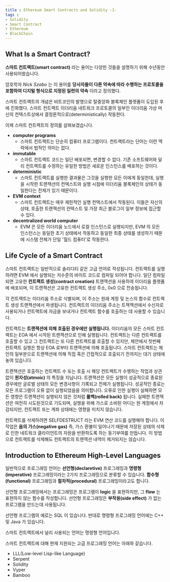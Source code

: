 ```yaml
---
title : Ethereum Smart Contracts and Solidity -1-
tags :
- Solidity
- Smart Contract
- Ethereum
- BlockChain
---
```


## What Is a Smart Contract?

**스마트 컨트랙트(smart contract)** 라는 용어는 다양한 것들을 설명하기 위해 수년동안 사용되어왔습니다.

암호학자 *Nick Szabo* 는 이 용어를 **당사자들이 다른 약속에 따라 수행하는 프로토콜을 포함하여 디지털 형식으로 지정된 일련의 약속** 이라고 정의했다.

스마트 컨트랙트의 개념은 비트코인의 발명으로 탈중앙화 블록체인 플랫폼이 도입된 후에 진화했다. 스마트 컨트랙트 이더리움 네트워크 프로토콜의 일부인 이더리움 가상 머신의 컨텍스트상에서 결정론적으로(deterministically) 작동한다.

이제 스마트 컨트랙트의 정의를 살펴보겠습니다.

* **computer programs**
  * 스마트 컨트랙트는 단순히 컴퓨터 프로그램이다. 컨트랙트라는 단어는 이런 맥락에서 법적인 의미는 없다.
* **immutable**
  * 스마트 컨트랙트 코드는 일단 배포되면, 변경할 수 없다. 기존 소프트웨어와 달리 컨트랙트를 수정하는 유일한 방법은 새로운 인스턴스를 배포하는 것이다.
* **deterministic**
  * 스마트 컨트랙트를 실행한 결과물은 그것을 실행한 모든 이에게 동일한데, 실행을 시작한 트랜잭션의 컨텍스트와 실행 시점에 이더리움 블록체인의 상태가 동일한다는 전제가 있기 때문이다.
* **EVM context**
  * 스마트 컨트랙트는 매우 제한적인 실행 컨텍스트에서 작동된다. 이들은 자신의 상태, 호출한 트랜잭션의 컨텍스트 및 가장 최근 블로그이 일부 정보에 접근할 수 있다.
* **decentralized world computer**
  * EVM 은 모든 이더리움 노드에서 로컬 인스턴스로 실행되지만, EVM 의 모든 인스턴스는 동일한 초기 상태에서 작동하고 동일한 최종 상태를 생성하기 때문에 시스템 전체가 단일 '월드 컴퓨터'로 작동한다. 
  
## Life Cycle of a Smart Contract

스마트 컨트랙트는 일반적으로 솔리디티 같은 고급 언어로 작성됩니다. 컨트랙트를 실행하려면 EVM 에서 실행되는 저수준의 바이트 코드로 컴파일 되어야 합니다. 일단 컴파일되면 고유한 **컨트랙트 생성(contract creation)** 트랜잭션을 사용하여 이더리움 플랫폼에 배포되며, 이 트랜잭션은 고유한 컨트랙트 생성 주소, 0x0 으로 전송됩니다.

각 컨트랙트는 이더리움 주소로 식별되며, 이 주소는 원래 계정 및 논스의 함수로 컨트랙트 생성 트랜잭션에서 파생됩니다. 컨트랙트의 이더리움 주소는 트잭잭션에서 수신자로 사용되거나 컨트랙트에 자금을 보내거나 컨트랙트 함수를 호출하는 데 사용할 수 있습니다.

컨트랙트는 **트랜잭션에 의해 호출된 경우에만 실행됩니다.** 이더리움의 모든 스마트 컨트랙트는 EOA 에서 시작된 트랜잭션으로 인해 실행됩니다. 컨트랙트는 다른 컨트랙트를 호출할 수 있고 그 컨트랙트는 또 다른 컨트랙트를 호출할 수 있지만, 체안에서 첫번째 컨트랙트 실행은 항상 EOA 로부터 트랜잭션에 의해 호출됩니다. 스마트 컨트랙트는 체인의 일부분으로 트랜잭션에 의해 직접 혹은 간접적으로 호출되기 전까지는 대기 상태에 놓여 있습니다.

트랜잭션은 호출하는 컨트랙트 수 또는 호출 시 해당 컨트랙트가 수행하는 작업과 상관없이 **원자성(atmoic)** 의 특징을 지닙니다. 트랜잭션은 모든 실행이 성공적으로 종료된 경우에만 글로벌 상태의 모든 변경사항이 기록되고 전체가 실행됩니다. 성공적인 종료는 모든 프로그램이 오류 없이 실행되었음을 의미합니다. 오류로 인한 실행이 실패하면 모든 영향은 트랜잭션이 실행되지 않은 것처럼 **롤백(rolled back)** 됩니다. 실패한 트랜잭션은 여전히 시도된것으로 기도되며, 실행을 위해 가스로 소비된 어디는 원 계정에서 차감되지만, 컨트랙트 또는 계좌 상태에는 영향을 미치지 않습니다.

컨트랙트를 삭제하려면 SELFDESTRUCT 라는 EVM 연산 코드를 실행해야 합니다. 이 작업은 **음의 가스(negative gas)** 즉, 가스 환불이 일어나기 때문에 저장된 상태의 삭제로 인한 네트워크 클라이언트의 자원을 반환하도록 하는 동기부여를 만듭니다. 이 방법으로 컨트랙트를 삭제해도 컨트랙트의 트랜잭션 내역이 제거되지는 않습니다.

## Introduction to Ethereum High-Level Languages

일반적으로 프로그래밍 언어는 **선언형(declaretive)** 프로그래밍과 **명령형(imperative)** 프로그래밍이라는 2가지 프로그래밍으로 분류할 수 있습니다. **함수형(functional)** 프로그래밍과 **절차적(procedural)** 프로그래밍이라고도 합니다. 

선언형 프로그래밍에서는 프로그래밍은 프로그램이 **logic** 을 표현하지만, 그 **flow** 는 표현하지 않는 함수를 작성합니다. 선언형 프로그래밍은 **부작용(side effect)** 가 없는 프로그램을 만드는데 사용됩니다.

선언형 프로그램의 예로는 SQL 이 있습니다. 반대로 명령형 프로그래밍 언어에는 C++ 및 Java 가 있습니다.

스마트 컨트랙트에서 널리 사용되는 언어는 명령형 언어입니다.

스마트 컨트랙트에 대해 현재 지원되는 고급 프로그래밍 언어는 아래와 같습니다.

* LLL(Low-level Lisp-like Language)
* Serpent
* Solidity
* Vyper
* Bamboo